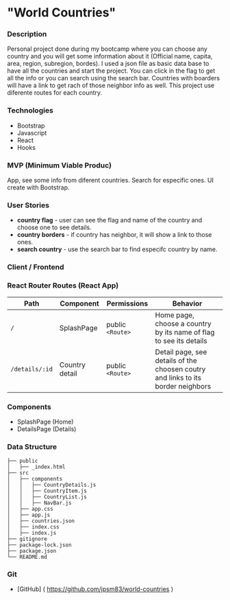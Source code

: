# **"World Countries"**

### Description

Personal project done during my bootcamp where you can choose any country and you will get some information about it (Official name, capita, area, region, subregion, bordes). I used a json file as basic data base to have all the countries and start the project. You can click in the flag to get all the info or you can search using the search bar. Countries with boarders will have a link to get rach of those neighbor info as well. This project use diferente routes for each country.


### Technologies

- Bootstrap
- Javascript
- React
- Hooks

### MVP (Minimum Viable Produc)

App, see some info from diferent countries. Search for especific ones. UI create with Bootstrap.

### User Stories

- **country flag** - user can see the flag and name of the country and choose one to see details.
- **country borders** - if country has neighbor, it will show a link to those ones.
- **search country** - use the search bar to find especifc country by name.

### Client / Frontend

### React Router Routes (React App)
| Path                      | Component            | Permissions                 | Behavior                                                                         |
| ------------------------- | -------------------- | --------------------------- | ---------------------------------------------------------------------------------|
| `/`                       | SplashPage           | public `<Route>`            | Home page, choose a country by its name of flag to see its details               |
| `/details/:id`            | Country detail       | public `<Route>`            | Detail page, see details of the choosen coutry and links to its border neighbors |


### Components

- SplashPage (Home)
- DetailsPage (Details)

### Data Structure
```
├── public
│   ├── _index.html
├── src
│   ├── components
│   │   ├── CountryDetails.js
│   │   ├── CountryItem.js
│   │   ├── CountryList.js
│   │   ├── NavBar.js
│   ├── app.css
│   ├── app.js
│   ├── countries.json
│   ├── index.css
│   ├── index.js
├── gitignore
├── package-lock.json
├── package.json
└── README.md
```

### Git
* [GitHub] ( https://github.com/jpsm83/world-countries )